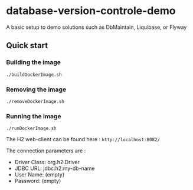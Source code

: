 # database-version-controle-demo
A basic setup to demo solutions such as DbMaintain, Liquibase, or Flyway

## Quick start
### Building the image
`./buildDockerImage.sh`
### Removing the image
`./removeDockerImage.sh`
### Running the image
`./runDockerImage.sh`

The H2 web-client can be found here : `http://localhost:8082/`

The connection parameters are : 
* Driver Class: org.h2.Driver
* JDBC URL: jdbc:h2:my-db-name 
* User Name: (empty)
* Password: (empty)